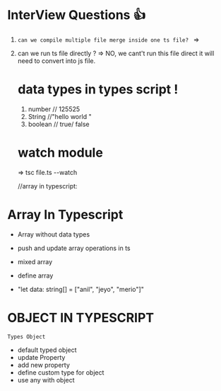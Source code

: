 # InterView Questions 👍

1.  `can we compile multiple file merge inside one ts file? `
    =>

2.  can we run ts file directly ?
    => NO, we cant't run this file direct it will need to convert into js file.

    # data types in types script !

    1. number // 125525
    2. String //"hello world "
    3. boolean // true/ false

    # watch module

    => tsc file.ts --watch

    //array in typescript:

# Array In Typescript

- Array without data types

- push and update array operations in ts

- mixed array

- define array

- "let data: string[] = ["anil", "jeyo", "merio"]"

# OBJECT IN TYPESCRIPT

`Types Object`

- default typed object
- update Property
- add new property
- define custom type for object
- use any with object
